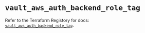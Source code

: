 # `vault_aws_auth_backend_role_tag`

Refer to the Terraform Registory for docs: [`vault_aws_auth_backend_role_tag`](https://www.terraform.io/docs/providers/vault/r/aws_auth_backend_role_tag).
